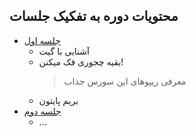 ## محتویات دوره به تفکیک جلسات

- [جلسه اول](S01)
    - آشنایی با گیت
    - بقیه چجوری فک میکنن!
        > معرفی ریپوهای اپن سورس جذاب
    - بریم پایتون
- [جلسه دوم](S02)
    - ...
